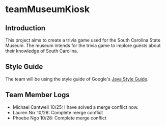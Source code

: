 # teamMuseumKiosk
## Introduction
This project aims to create a trivia game used for the South Carolina State Museum. The museum intends for the trivia game to implore guests about their knowledge of South Carolina.

## Style Guide
The team will be using the style guide of Google's <a href="google.github.io/styleguide/javaguide.html"> Java Style Guide</a>.

## Team Member Logs
- Michael Cantwell 10/25: I have solved a merge conflict now.
- Lauren Nix 10/28: Complete merge conflict 
- Phoebe Ngo 10/28: Complete merge conflict


